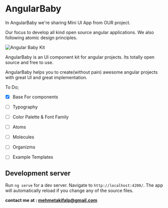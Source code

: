# AngularBaby

In AngularBaby we're sharing Mini UI App from OUR project. 

Our focus to develop all kind open source angular applications. We also following atomic design principles.

![Angular Baby Kit](https://avatars3.githubusercontent.com/u/46124764?s=300&v=3)

AngularBaby is an UI component kit for angular projects. Its totally open source and free to use. 

AngularBaby helps you to create(without pain) awesome angular projects with great UI and great implementation.

To Do;
- [x] Base For components
- [ ] Typography
- [ ] Color Palette & Font Family
- [ ] Atoms
- [ ] Molecules
- [ ] Organizms
- [ ] Example Templates


## Development server

Run `ng serve` for a dev server. Navigate to `http://localhost:4200/`. The app will automatically reload if you change any of the source files.


**contact me at : mehmetakifalp@gmail.com**
